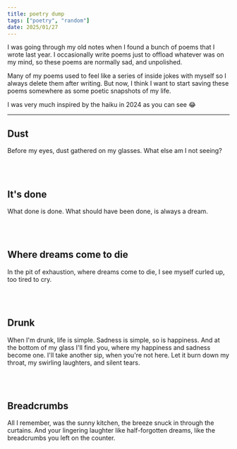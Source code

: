```yaml
---
title: poetry dump
tags: ["poetry", "random"]
date: 2025/01/27
---
```


I was going through my old notes when I found a bunch of poems that I wrote last year. I occasionally write poems just to offload whatever was on my mind, so these poems are normally sad, and unpolished.

Many of my poems used to feel like a series of inside jokes with myself so I always delete them after writing. But now, I think I want to start saving these poems somewhere as some poetic snapshots of my life.

I was very much inspired by the haiku in 2024 as you can see :joy:

---

## Dust

<poem>Before my eyes,
dust gathered on my glasses.
What else am I not seeing?
</poem>

<br>
<br>

## It's done

<poem>What done is done.
What should have been done,
is always a dream.
</poem>

<br>
<br>

## Where dreams come to die
<poem>In the pit of exhaustion,
where dreams come to die,
I see myself curled up,
too tired to cry.
</poem>

<br>
<br>

## Drunk
<poem>When I'm drunk, life is simple.
Sadness is simple,
so is happiness.
And at the bottom of my glass
I'll find you,
where my happiness and sadness
become one.
I'll take another sip,
when you're not here.
Let it burn down my throat,
my swirling laughters, and silent tears.
</poem>

<br>
<br>

## Breadcrumbs
<poem>All I remember,
was the sunny kitchen,
	the breeze snuck in
	through the curtains.
And your lingering laughter
like half-forgotten dreams,
like the breadcrumbs
    you left
    on the counter.
</poem>

